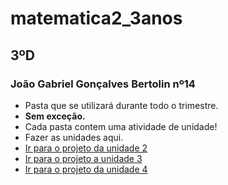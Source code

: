 # matematica2_3anos
## 3ºD
### João Gabriel Gonçalves Bertolin nº14
- Pasta que se utilizará durante todo o trimestre.
- **Sem exceção.**
- Cada pasta contem uma atividade de unidade!
- Fazer as unidades aqui.
- <a href="U2_2T/index2.html" target="_blank">Ir para o projeto da unidade 2</a>
- <a href="U3_2T/index.html" target="_blank">Ir para o projeto a unidade 3</a>
- <a href="U4_2T/index4.html" target="_blank">Ir para o projeto da unidade 4</a>
